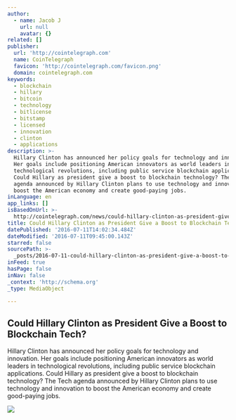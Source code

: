 ```yaml
---
author:
  - name: Jacob J
    url: null
    avatar: {}
related: []
publisher:
  url: 'http://cointelegraph.com'
  name: CoinTelegraph
  favicon: 'http://cointelegraph.com/favicon.png'
  domain: cointelegraph.com
keywords:
  - blockchain
  - hillary
  - bitcoin
  - technology
  - bitlicense
  - bitstamp
  - licensed
  - innovation
  - clinton
  - applications
description: >-
  Hillary Clinton has announced her policy goals for technology and innovation.
  Her goals include positioning American innovators as world leaders in
  technological revolutions, including public service blockchain applications.
  Could Hillary as president give a boost to blockchain technology? The Tech
  agenda announced by Hillary Clinton plans to use technology and innovation to
  boost the American economy and create good-paying jobs.
inLanguage: en
app_links: []
isBasedOnUrl: >-
  http://cointelegraph.com/news/could-hillary-clinton-as-president-give-a-boost-to-blockchain-tech
title: Could Hillary Clinton as President Give a Boost to Blockchain Tech?
datePublished: '2016-07-11T14:02:34.484Z'
dateModified: '2016-07-11T09:45:00.143Z'
starred: false
sourcePath: >-
  _posts/2016-07-11-could-hillary-clinton-as-president-give-a-boost-to-blockchai.md
inFeed: true
hasPage: false
inNav: false
_context: 'http://schema.org'
_type: MediaObject

---
```

<article style=""><h1>Could Hillary Clinton as President Give a Boost to Blockchain Tech?</h1><p>Hillary Clinton has announced her policy goals for technology and innovation. Her goals include positioning American innovators as world leaders in technological revolutions, including public service blockchain applications. Could Hillary as president give a boost to blockchain technology? The Tech agenda announced by Hillary Clinton plans to use technology and innovation to boost the American economy and create good-paying jobs.</p><img src="https://cointelegraph.com/images/725_aHR0cDovL2NvaW50ZWxlZ3JhcGguY29tL3N0b3JhZ2UvdXBsb2Fkcy92aWV3Lzc2NTE3MWIyZTA0YjI4ZGMxYWRhNjQ4ZTVkYTM3ZGYzLmpwZw==.jpg" /></article>